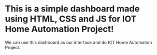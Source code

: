 # This is a simple dashboard made using HTML, CSS and JS for IOT Home Automation Project!
We can use this dashboard as our interface and do IOT Home Automation Project.
